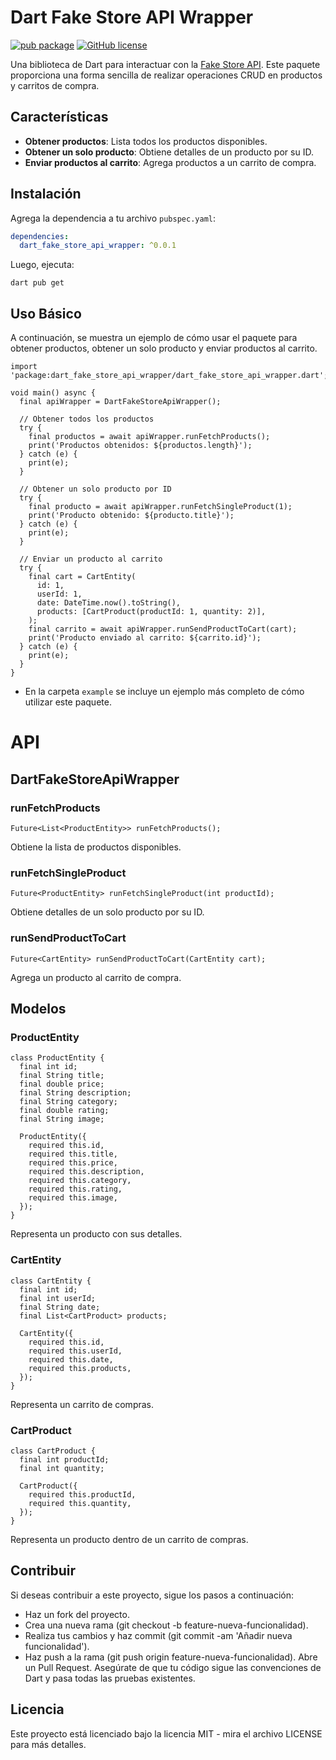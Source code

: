 # Dart Fake Store API Wrapper

[![pub package](https://img.shields.io/pub/v/dart_fake_store_api_wrapper.svg)](https://pub.dev/packages/dart_fake_store_api_wrapper)
[![GitHub license](https://img.shields.io/badge/License-MIT-yellow.svg)](https://github.com/gearscrafter/dart_fake_store_api_wrapper/blob/main/LICENSE)

Una biblioteca de Dart para interactuar con la [Fake Store API](https://fakestoreapi.com/). Este paquete proporciona una forma sencilla de realizar operaciones CRUD en productos y carritos de compra.

## Características

- **Obtener productos**: Lista todos los productos disponibles.
- **Obtener un solo producto**: Obtiene detalles de un producto por su ID.
- **Enviar productos al carrito**: Agrega productos a un carrito de compra.

## Instalación

Agrega la dependencia a tu archivo `pubspec.yaml`:

```yaml
dependencies:
  dart_fake_store_api_wrapper: ^0.0.1
```

Luego, ejecuta:
```
dart pub get
```

## Uso Básico
A continuación, se muestra un ejemplo de cómo usar el paquete para obtener productos, obtener un solo producto y enviar productos al carrito.

```
import 'package:dart_fake_store_api_wrapper/dart_fake_store_api_wrapper.dart';

void main() async {
  final apiWrapper = DartFakeStoreApiWrapper();

  // Obtener todos los productos
  try {
    final productos = await apiWrapper.runFetchProducts();
    print('Productos obtenidos: ${productos.length}');
  } catch (e) {
    print(e);
  }

  // Obtener un solo producto por ID
  try {
    final producto = await apiWrapper.runFetchSingleProduct(1);
    print('Producto obtenido: ${producto.title}');
  } catch (e) {
    print(e);
  }

  // Enviar un producto al carrito
  try {
    final cart = CartEntity(
      id: 1,
      userId: 1,
      date: DateTime.now().toString(),
      products: [CartProduct(productId: 1, quantity: 2)],
    );
    final carrito = await apiWrapper.runSendProductToCart(cart);
    print('Producto enviado al carrito: ${carrito.id}');
  } catch (e) {
    print(e);
  }
}
```
- En la carpeta `example` se incluye un ejemplo más completo de cómo utilizar este paquete.
# API
## DartFakeStoreApiWrapper
### runFetchProducts
```
Future<List<ProductEntity>> runFetchProducts();
```
Obtiene la lista de productos disponibles.

### runFetchSingleProduct
```
Future<ProductEntity> runFetchSingleProduct(int productId);
```
Obtiene detalles de un solo producto por su ID.

### runSendProductToCart
```
Future<CartEntity> runSendProductToCart(CartEntity cart);
```
Agrega un producto al carrito de compra.

## Modelos
### ProductEntity
```
class ProductEntity {
  final int id;
  final String title;
  final double price;
  final String description;
  final String category;
  final double rating;
  final String image;

  ProductEntity({
    required this.id,
    required this.title,
    required this.price,
    required this.description,
    required this.category,
    required this.rating,
    required this.image,
  });
}
```

Representa un producto con sus detalles.

### CartEntity
```
class CartEntity {
  final int id;
  final int userId;
  final String date;
  final List<CartProduct> products;

  CartEntity({
    required this.id,
    required this.userId,
    required this.date,
    required this.products,
  });
}
```

Representa un carrito de compras.

### CartProduct
```
class CartProduct {
  final int productId;
  final int quantity;

  CartProduct({
    required this.productId,
    required this.quantity,
  });
}
```
Representa un producto dentro de un carrito de compras.

## Contribuir
Si deseas contribuir a este proyecto, sigue los pasos a continuación:

- Haz un fork del proyecto.
- Crea una nueva rama (git checkout -b feature-nueva-funcionalidad).
- Realiza tus cambios y haz commit (git commit -am 'Añadir nueva funcionalidad').
- Haz push a la rama (git push origin feature-nueva-funcionalidad).
Abre un Pull Request.
Asegúrate de que tu código sigue las convenciones de Dart y pasa todas las pruebas existentes.

## Licencia
Este proyecto está licenciado bajo la licencia MIT - mira el archivo LICENSE para más detalles.


